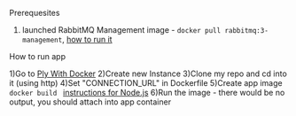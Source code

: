 Prerequesites

1) launched RabbitMQ Management image - ``` docker pull rabbitmq:3-management ```,  [how to run it](https://hub.docker.com/_/rabbitmq/)


How to run app

1)Go to [Ply With Docker](http://play-with-docker.com)
2)Create new Instance
3)Clone my repo and cd into it (using http)
4)Set "CONNECTION_URL" in Dockerfile
5)Create app image ```docker build ``` [instructions for Node.js](https://nodejs.org/en/docs/guides/nodejs-docker-webapp/)
6)Run the image - there would be no output, you should attach into app container
